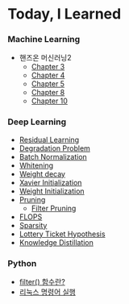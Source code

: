 # Today, I Learned

### Machine Learning
* 핸즈온 머신러닝2
  * [Chapter 3](https://github.com/velpegor/TIL/blob/main/Machine%20Learning/%ED%95%B8%EC%A6%88%EC%98%A8%20%EB%A8%B8%EC%8B%A0%EB%9F%AC%EB%8B%9D%202%ED%8C%90/Chapter%203.md)
  * [Chapter 4](https://github.com/velpegor/TIL/blob/main/Machine%20Learning/%ED%95%B8%EC%A6%88%EC%98%A8%20%EB%A8%B8%EC%8B%A0%EB%9F%AC%EB%8B%9D%202%ED%8C%90/Chapter%204.md)
  * [Chapter 5](https://github.com/velpegor/TIL/blob/main/Machine%20Learning/%ED%95%B8%EC%A6%88%EC%98%A8%20%EB%A8%B8%EC%8B%A0%EB%9F%AC%EB%8B%9D%202%ED%8C%90/Chapter%205.md)
  * [Chapter 8](https://github.com/velpegor/TIL/blob/main/Machine%20Learning/%ED%95%B8%EC%A6%88%EC%98%A8%20%EB%A8%B8%EC%8B%A0%EB%9F%AC%EB%8B%9D%202%ED%8C%90/Chapter%208.md)
  * [Chapter 10](https://github.com/velpegor/TIL/blob/main/Machine%20Learning/%ED%95%B8%EC%A6%88%EC%98%A8%20%EB%A8%B8%EC%8B%A0%EB%9F%AC%EB%8B%9D%202%ED%8C%90/Chapter%2010.md)
### Deep Learning
* [Residual Learning](https://github.com/velpegor/TIL/blob/main/Deep%20Learning/Residual%20Learning.md)
* [Degradation Problem](https://github.com/velpegor/TIL/blob/main/Deep%20Learning/Degradation%20problem.md)
* [Batch Normalization](https://github.com/velpegor/TIL/blob/main/Deep%20Learning/Batch%20Normalization.md)
* [Whitening](https://github.com/velpegor/TIL/blob/main/Deep%20Learning/Whitening.md)
* [Weight decay](https://github.com/velpegor/TIL/blob/main/Deep%20Learning/Weight%20decay.md)
* [Xavier Initialization](https://github.com/velpegor/TIL/blob/main/Deep%20Learning/Xavier%20Initialization.md)
* [Weight Initialization](https://github.com/velpegor/TIL/blob/main/Deep%20Learning/Weight%20Initialization.md)
* [Pruning](https://github.com/velpegor/TIL/blob/main/Deep%20Learning/Pruning.md)
  * [Filter Pruning](https://github.com/velpegor/TIL/blob/main/Deep%20Learning/Filter%20Pruning.md)
* [FLOPS](https://github.com/velpegor/TIL/blob/main/Deep%20Learning/FLOPS.md)
* [Sparsity](https://github.com/velpegor/TIL/blob/main/Deep%20Learning/Sparsity.md)
* [Lottery Ticket Hypothesis](https://github.com/velpegor/TIL/blob/main/Deep%20Learning/Lottery%20Ticket%20Hypothesis.md)
* [Knowledge Distillation](https://github.com/velpegor/TIL/blob/main/Deep%20Learning/Knowledge%20distillation.md)
### Python
  * [filter() 함수란?](https://github.com/velpegor/TIL/blob/main/Python/filter()%20%ED%95%A8%EC%88%98.md)
  * [리눅스 명령어 실행](https://github.com/velpegor/TIL/blob/main/Python/%EB%A6%AC%EB%88%85%EC%8A%A4%20%EB%AA%85%EB%A0%B9%EC%96%B4%20%EC%8B%A4%ED%96%89.md)
